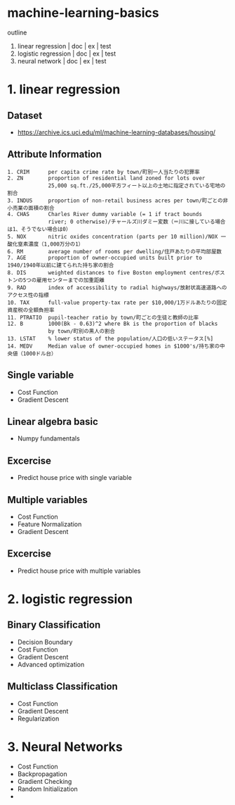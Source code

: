 # machine-learning-basics

outline
1. linear regression    | doc | ex | test
2. logistic regression  | doc | ex | test
3. neural network       | doc | ex | test

# 1. linear regression

## Dataset
- https://archive.ics.uci.edu/ml/machine-learning-databases/housing/

## Attribute Information
    1. CRIM      per capita crime rate by town/町別一人当たりの犯罪率
    2. ZN        proportion of residential land zoned for lots over 
                 25,000 sq.ft./25,000平方フィート以上の土地に指定されている宅地の割合
    3. INDUS     proportion of non-retail business acres per town/町ごとの非小売業の面積の割合
    4. CHAS      Charles River dummy variable (= 1 if tract bounds 
                 river; 0 otherwise)/チャールズ川ダミー変数（＝川に接している場合は1、そうでない場合は0）
    5. NOX       nitric oxides concentration (parts per 10 million)/NOX 一酸化窒素濃度（1,000万分の1）
    6. RM        average number of rooms per dwelling/住戸あたりの平均部屋数
    7. AGE       proportion of owner-occupied units built prior to 1940/1940年以前に建てられた持ち家の割合
    8. DIS       weighted distances to five Boston employment centres/ボストンの5つの雇用センターまでの加重距離
    9. RAD       index of accessibility to radial highways/放射状高速道路へのアクセス性の指標
    10. TAX      full-value property-tax rate per $10,000/1万ドルあたりの固定資産税の全額負担率
    11. PTRATIO  pupil-teacher ratio by town/町ごとの生徒と教師の比率
    12. B        1000(Bk - 0.63)^2 where Bk is the proportion of blacks 
                 by town/町別の黒人の割合
    13. LSTAT    % lower status of the population/人口の低いステータス[%]
    14. MEDV     Median value of owner-occupied homes in $1000's/持ち家の中央値（1000ドル台）

## Single variable

- Cost Function
- Gradient Descent
  
## Linear algebra basic

- Numpy fundamentals

## Excercise

- Predict house price with single variable

## Multiple variables

- Cost Function
- Feature Normalization
- Gradient Descent

## Excercise

- Predict house price with multiple variables


# 2. logistic regression

## Binary Classification

- Decision Boundary
- Cost Function
- Gradient Descent
- Advanced optimization


## Multiclass Classification

- Cost Function
- Gradient Descent
- Regularization

# 3. Neural Networks

- Cost Function
- Backpropagation
- Gradient Checking
- Random Initialization
- 